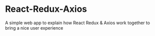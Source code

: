 # React-Redux-Axios
A simple web app to explain how React Redux &amp; Axios work together to bring a nice user experience
